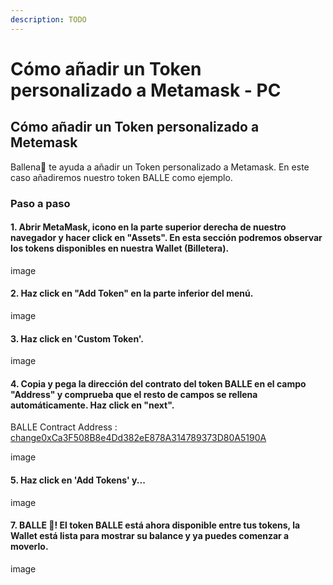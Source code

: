 ```yaml
---
description: TODO
---
```


# Cómo añadir un Token personalizado a Metamask - PC

## Cómo añadir un Token personalizado a Metemask

Ballena🐋 te ayuda a añadir un Token personalizado a Metamask. En este caso añadiremos nuestro token BALLE como ejemplo.

### Paso a paso <a id="step-by-step"></a>

#### 1. Abrir MetaMask, icono en la parte superior derecha de nuestro navegador y hacer click en "Assets". En esta sección podremos observar los tokens disponibles en nuestra Wallet \(Billetera\).



image



#### 2. Haz click en "Add Token" en la parte inferior del menú.



image



#### 3. Haz click en 'Custom Token'.



image



#### 4. Copia y pega la dirección del contrato del token BALLE en el campo "Address" y comprueba que el resto de campos se rellena automáticamente. Haz click en "next".



BALLE Contract Address : [change0xCa3F508B8e4Dd382eE878A314789373D80A5190A](changehttps://bscscan.com/token/0xCa3F508B8e4Dd382eE878A314789373D80A5190A) ​

image



#### 5. Haz click en 'Add Tokens' y...



image



#### 7. BALLE 🐋! El token BALLE está ahora disponible entre tus tokens, la Wallet está lista para mostrar su balance y ya puedes comenzar a moverlo.



image





